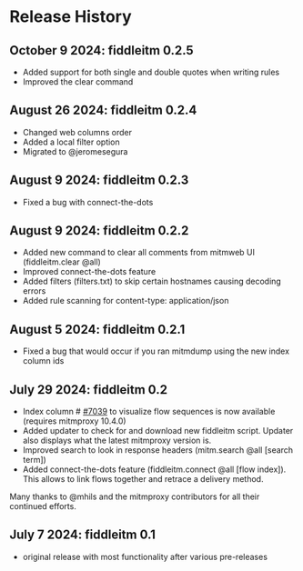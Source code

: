 # Release History

## October 9 2024: fiddleitm 0.2.5

- Added support for both single and double quotes when writing rules
- Improved the clear command

## August 26 2024: fiddleitm 0.2.4

- Changed web columns order
- Added a local filter option
- Migrated to @jeromesegura

## August 9 2024: fiddleitm 0.2.3

- Fixed a bug with connect-the-dots

## August 9 2024: fiddleitm 0.2.2

- Added new command to clear all comments from mitmweb UI (fiddleitm.clear @all)
- Improved connect-the-dots feature
- Added filters (filters.txt) to skip certain hostnames causing decoding errors
- Added rule scanning for content-type: application/json

## August 5 2024: fiddleitm 0.2.1

- Fixed a bug that would occur if you ran mitmdump using the new index column ids

## July 29 2024: fiddleitm 0.2

- Index column # [#7039](https://github.com/mitmproxy/mitmproxy/pull/7039) to visualize flow sequences is now available (requires mitmproxy 10.4.0)
- Added updater to check for and download new fiddleitm script. Updater also displays what the latest mitmproxy version is.
- Improved search to look in response headers (mitm.search @all [search term])
- Added connect-the-dots feature (fiddleitm.connect @all [flow index]). This allows to link flows together and retrace a delivery method.

Many thanks to @mhils and the mitmproxy contributors for all their continued efforts.

## July 7 2024: fiddleitm 0.1

- original release with most functionality after various pre-releases
